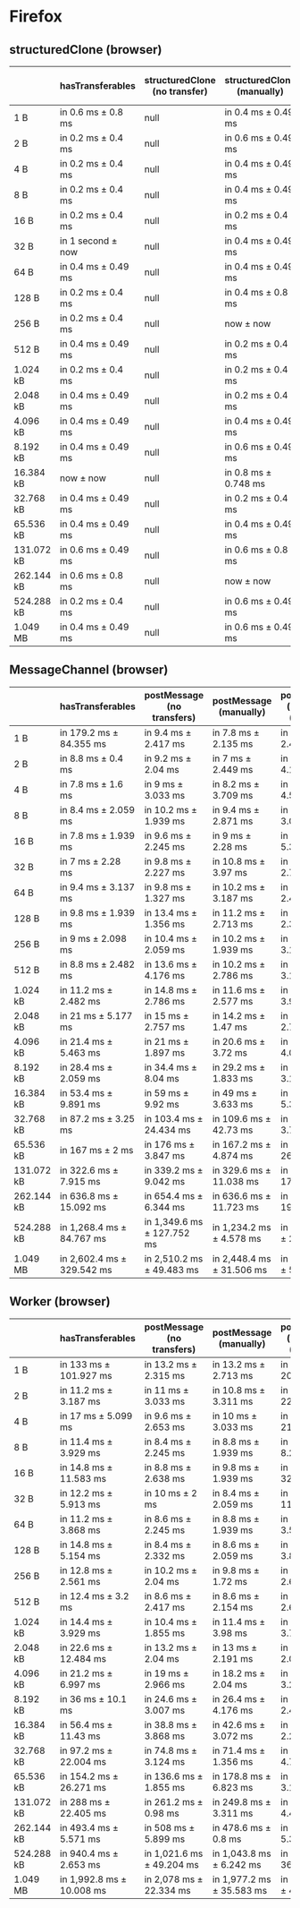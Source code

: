 # Firefox

## structuredClone (browser)

|            | hasTransferables    | structuredClone (no transfer) | structuredClone (manually) | structuredClone (manually) (transfer) | structuredClone (getTransferables) | structuredClone (getTransferables) (transfer) | structuredClone (getTransferable*) | structuredClone (getTransferable*) (transfer) |
| ---------- | ------------------- | ----------------------------- | -------------------------- | ------------------------------------- | ---------------------------------- | --------------------------------------------- | ---------------------------------- | --------------------------------------------- |
| 1 B        | in 0.6 ms ± 0.8 ms  | null                          | in 0.4 ms ± 0.49 ms        | in 3.4 ms ± 0.49 ms                   | in 1 second ± 0.632 ms             | in 4.4 ms ± 0.49 ms                           | in 1.2 ms ± 0.748 ms               | in 4.6 ms ± 0.49 ms                           |
| 2 B        | in 0.2 ms ± 0.4 ms  | null                          | in 0.6 ms ± 0.49 ms        | in 11.2 ms ± 8.424 ms                 | in 1 second ± now                  | in 5.2 ms ± 0.98 ms                           | in 0.4 ms ± 0.49 ms                | in 4.4 ms ± 1.02 ms                           |
| 4 B        | in 0.2 ms ± 0.4 ms  | null                          | in 0.4 ms ± 0.49 ms        | in 4.2 ms ± 0.4 ms                    | in 0.2 ms ± 0.4 ms                 | in 4.6 ms ± 0.8 ms                            | in 1 second ± 0.632 ms             | in 4.6 ms ± 0.49 ms                           |
| 8 B        | in 0.2 ms ± 0.4 ms  | null                          | in 0.4 ms ± 0.49 ms        | in 4.4 ms ± 1.855 ms                  | in 1 second ± 0.632 ms             | in 4.4 ms ± 1.02 ms                           | in 1 second ± now                  | in 6.2 ms ± 1.6 ms                            |
| 16 B       | in 0.2 ms ± 0.4 ms  | null                          | in 0.2 ms ± 0.4 ms         | in 4.4 ms ± 1.2 ms                    | in 1 second ± 0.632 ms             | in 6 ms ± 2.098 ms                            | in 0.8 ms ± 0.748 ms               | in 5.8 ms ± 1.72 ms                           |
| 32 B       | in 1 second ± now   | null                          | in 0.4 ms ± 0.49 ms        | in 6.2 ms ± 2.04 ms                   | in 1.4 ms ± 0.49 ms                | in 6.2 ms ± 1.72 ms                           | in 1.2 ms ± 0.4 ms                 | in 5.6 ms ± 1.855 ms                          |
| 64 B       | in 0.4 ms ± 0.49 ms | null                          | in 0.4 ms ± 0.49 ms        | in 5.8 ms ± 1.166 ms                  | in 1.4 ms ± 0.49 ms                | in 8.2 ms ± 2.482 ms                          | in 1.2 ms ± 0.4 ms                 | in 8 ms ± 2 ms                                |
| 128 B      | in 0.2 ms ± 0.4 ms  | null                          | in 0.4 ms ± 0.8 ms         | in 7 ms ± 1.549 ms                    | in 2.2 ms ± 0.4 ms                 | in 8.2 ms ± 1.72 ms                           | in 2 ms ± 0.632 ms                 | in 12.6 ms ± 9.728 ms                         |
| 256 B      | in 0.2 ms ± 0.4 ms  | null                          | now ± now                  | in 6.8 ms ± 1.72 ms                   | in 3.4 ms ± 0.49 ms                | in 10.8 ms ± 3.059 ms                         | in 3.2 ms ± 0.4 ms                 | in 9.4 ms ± 2.332 ms                          |
| 512 B      | in 0.4 ms ± 0.49 ms | null                          | in 0.2 ms ± 0.4 ms         | in 9.2 ms ± 3.655 ms                  | in 6.2 ms ± 0.4 ms                 | in 15.4 ms ± 7.915 ms                         | in 6 ms ± 0.632 ms                 | in 12.6 ms ± 2.577 ms                         |
| 1.024 kB   | in 0.2 ms ± 0.4 ms  | null                          | in 0.2 ms ± 0.4 ms         | in 7.4 ms ± 2.498 ms                  | in 11 ms ± now                     | in 19.2 ms ± 2.315 ms                         | in 11 ms ± 0.632 ms                | in 17.4 ms ± 0.8 ms                           |
| 2.048 kB   | in 0.4 ms ± 0.49 ms | null                          | in 0.2 ms ± 0.4 ms         | in 11.8 ms ± 2.482 ms                 | in 22 ms ± now                     | in 30 ms ± 1.095 ms                           | in 22.2 ms ± 0.4 ms                | in 29 ms ± 0.632 ms                           |
| 4.096 kB   | in 0.4 ms ± 0.49 ms | null                          | in 0.4 ms ± 0.49 ms        | in 11.2 ms ± 0.4 ms                   | in 43.8 ms ± 0.4 ms                | in 56.6 ms ± 4.716 ms                         | in 44 ms ± 0.632 ms                | in 54.6 ms ± 0.8 ms                           |
| 8.192 kB   | in 0.4 ms ± 0.49 ms | null                          | in 0.6 ms ± 0.49 ms        | in 24 ms ± 5.933 ms                   | in 86 ms ± 0.632 ms                | in 104.2 ms ± 0.748 ms                        | in 86.6 ms ± 1.2 ms                | in 104.4 ms ± 0.8 ms                          |
| 16.384 kB  | now ± now           | null                          | in 0.8 ms ± 0.748 ms       | in 32.4 ms ± 0.49 ms                  | in 171.4 ms ± 0.49 ms              | in 207.8 ms ± 7.626 ms                        | in 172 ms ± now                    | in 204.8 ms ± 1.72 ms                         |
| 32.768 kB  | in 0.4 ms ± 0.49 ms | null                          | in 0.2 ms ± 0.4 ms         | in 64.6 ms ± 8.212 ms                 | in 343.2 ms ± 1.47 ms              | in 404.6 ms ± 2.332 ms                        | in 343.6 ms ± 1.744 ms             | in 406.6 ms ± 6.711 ms                        |
| 65.536 kB  | in 0.4 ms ± 0.49 ms | null                          | in 0.4 ms ± 0.49 ms        | in 119.8 ms ± 5.154 ms                | in 685.8 ms ± 4.118 ms             | in 805 ms ± 6.512 ms                          | in 687.8 ms ± 7.25 ms              | in 806.2 ms ± 4.956 ms                        |
| 131.072 kB | in 0.6 ms ± 0.49 ms | null                          | in 0.6 ms ± 0.8 ms         | in 232 ms ± 4.05 ms                   | in 1,366.4 ms ± 1.356 ms           | in 1,609.2 ms ± 5.492 ms                      | in 1,366.4 ms ± 1.02 ms            | in 1,606.6 ms ± 1.02 ms                       |
| 262.144 kB | in 0.6 ms ± 0.8 ms  | null                          | now ± now                  | in 474.8 ms ± 7.782 ms                | in 2,738.4 ms ± 5.276 ms           | in 3,207.6 ms ± 4.409 ms                      | in 2,728.8 ms ± 5.418 ms           | in 3,217.2 ms ± 22.895 ms                     |
| 524.288 kB | in 0.2 ms ± 0.4 ms  | null                          | in 0.6 ms ± 0.49 ms        | in 931.4 ms ± 13.2 ms                 | in 5,467.2 ms ± 2.135 ms           | in 6,446.2 ms ± 64.496 ms                     | in 5,451 ms ± 9.338 ms             | in 6,414.6 ms ± 44.207 ms                     |
| 1.049 MB   | in 0.4 ms ± 0.49 ms | null                          | in 0.6 ms ± 0.49 ms        | in 1,848 ms ± 34.577 ms               | in 10,929.4 ms ± 5.238 ms          | in 12,801.2 ms ± 23.727 ms                    | in 10,897.2 ms ± 8.06 ms           | in 12,802 ms ± 42.544 ms                      |

## MessageChannel (browser)

|            | hasTransferables           | postMessage (no transfers) | postMessage (manually)    | postMessage (manually) (transfer) | postMessage (getTransferables) | postMessage (getTransferables) (transfer) | postMessage (getTransferable*) | postMessage (getTransferable*) (transfer) |
| ---------- | -------------------------- | -------------------------- | ------------------------- | --------------------------------- | ------------------------------ | ----------------------------------------- | ------------------------------ | ----------------------------------------- |
| 1 B        | in 179.2 ms ± 84.355 ms    | in 9.4 ms ± 2.417 ms       | in 7.8 ms ± 2.135 ms      | in 14.2 ms ± 2.482 ms             | in 226.8 ms ± 4.622 ms         | in 16.6 ms ± 3.555 ms                     | in 227.4 ms ± 9.265 ms         | in 14.4 ms ± 0.8 ms                       |
| 2 B        | in 8.8 ms ± 0.4 ms         | in 9.2 ms ± 2.04 ms        | in 7 ms ± 2.449 ms        | in 14.6 ms ± 4.128 ms             | in 8.4 ms ± 1.625 ms           | in 19 ms ± 3.406 ms                       | in 9.4 ms ± 2.059 ms           | in 16 ms ± 2.098 ms                       |
| 4 B        | in 7.8 ms ± 1.6 ms         | in 9 ms ± 3.033 ms         | in 8.2 ms ± 3.709 ms      | in 19.6 ms ± 4.587 ms             | in 8.6 ms ± 3.072 ms           | in 17.8 ms ± 3.544 ms                     | in 9.6 ms ± 2.332 ms           | in 18.4 ms ± 2.059 ms                     |
| 8 B        | in 8.4 ms ± 2.059 ms       | in 10.2 ms ± 1.939 ms      | in 9.4 ms ± 2.871 ms      | in 18.6 ms ± 3.072 ms             | in 9.8 ms ± 2.713 ms           | in 17.8 ms ± 3.487 ms                     | in 12 ms ± 2.53 ms             | in 19.6 ms ± 4.758 ms                     |
| 16 B       | in 7.8 ms ± 1.939 ms       | in 9.6 ms ± 2.245 ms       | in 9 ms ± 2.28 ms         | in 24 ms ± 5.329 ms               | in 10.6 ms ± 3.611 ms          | in 41.4 ms ± 38.035 ms                    | in 9.4 ms ± 1.497 ms           | in 23.8 ms ± 7.111 ms                     |
| 32 B       | in 7 ms ± 2.28 ms          | in 9.8 ms ± 2.227 ms       | in 10.8 ms ± 3.97 ms      | in 20 ms ± 2.757 ms               | in 10 ms ± 2.191 ms            | in 20.4 ms ± 1.744 ms                     | in 8.6 ms ± 2.332 ms           | in 22.2 ms ± 3.487 ms                     |
| 64 B       | in 9.4 ms ± 3.137 ms       | in 9.8 ms ± 1.327 ms       | in 10.2 ms ± 3.187 ms     | in 20.4 ms ± 2.417 ms             | in 12.6 ms ± 3.72 ms           | in 22.6 ms ± 1.96 ms                      | in 11.6 ms ± 2.871 ms          | in 21.4 ms ± 1.356 ms                     |
| 128 B      | in 9.8 ms ± 1.939 ms       | in 13.4 ms ± 1.356 ms      | in 11.2 ms ± 2.713 ms     | in 22.2 ms ± 2.315 ms             | in 11.2 ms ± 0.748 ms          | in 21 ms ± 2.28 ms                        | in 10.6 ms ± 2.154 ms          | in 21.4 ms ± 2.8 ms                       |
| 256 B      | in 9 ms ± 2.098 ms         | in 10.4 ms ± 2.059 ms      | in 10.2 ms ± 1.939 ms     | in 21.4 ms ± 3.137 ms             | in 13 ms ± 1.095 ms            | in 27.2 ms ± 4.996 ms                     | in 13 ms ± 0.632 ms            | in 24.2 ms ± 3.709 ms                     |
| 512 B      | in 8.8 ms ± 2.482 ms       | in 13.6 ms ± 4.176 ms      | in 10.2 ms ± 2.786 ms     | in 24.2 ms ± 3.124 ms             | in 15.4 ms ± 1.356 ms          | in 46.8 ms ± 39.615 ms                    | in 17.2 ms ± 1.166 ms          | in 29 ms ± 5.367 ms                       |
| 1.024 kB   | in 11.2 ms ± 2.482 ms      | in 14.8 ms ± 2.786 ms      | in 11.6 ms ± 2.577 ms     | in 26.4 ms ± 3.98 ms              | in 25.4 ms ± 2.871 ms          | in 36.2 ms ± 2.786 ms                     | in 24.4 ms ± 2.245 ms          | in 38.2 ms ± 5.154 ms                     |
| 2.048 kB   | in 21 ms ± 5.177 ms        | in 15 ms ± 2.757 ms        | in 14.2 ms ± 1.47 ms      | in 29 ms ± 2.757 ms               | in 35.6 ms ± 1.744 ms          | in 52 ms ± 2.098 ms                       | in 39.4 ms ± 3.2 ms            | in 53.2 ms ± 4.118 ms                     |
| 4.096 kB   | in 21.4 ms ± 5.463 ms      | in 21 ms ± 1.897 ms        | in 20.6 ms ± 3.72 ms      | in 47.8 ms ± 4.02 ms              | in 62.8 ms ± 2.926 ms          | in 84.6 ms ± 4.499 ms                     | in 67 ms ± 4.899 ms            | in 87.8 ms ± 3.868 ms                     |
| 8.192 kB   | in 28.4 ms ± 2.059 ms      | in 34.4 ms ± 8.04 ms       | in 29.2 ms ± 1.833 ms     | in 55.4 ms ± 3.137 ms             | in 115.8 ms ± 2.4 ms           | in 147.6 ms ± 3.929 ms                    | in 118.8 ms ± 3.655 ms         | in 154.6 ms ± 12.208 ms                   |
| 16.384 kB  | in 53.4 ms ± 9.891 ms      | in 59 ms ± 9.92 ms         | in 49 ms ± 3.633 ms       | in 95.2 ms ± 5.344 ms             | in 223.4 ms ± 3.323 ms         | in 270.4 ms ± 2.059 ms                    | in 227.2 ms ± 2.227 ms         | in 277 ms ± 5.586 ms                      |
| 32.768 kB  | in 87.2 ms ± 3.25 ms       | in 103.4 ms ± 24.434 ms    | in 109.6 ms ± 42.73 ms    | in 188.2 ms ± 3.709 ms            | in 444.2 ms ± 26.453 ms        | in 532.6 ms ± 3.555 ms                    | in 436.4 ms ± 2.332 ms         | in 537 ms ± 8.741 ms                      |
| 65.536 kB  | in 167 ms ± 2 ms           | in 176 ms ± 3.847 ms       | in 167.2 ms ± 4.874 ms    | in 346.6 ms ± 26.31 ms            | in 870.6 ms ± 21.611 ms        | in 1,020 ms ± 4.899 ms                    | in 867.6 ms ± 10.072 ms        | in 1,094 ms ± 114.928 ms                  |
| 131.072 kB | in 322.6 ms ± 7.915 ms     | in 339.2 ms ± 9.042 ms     | in 329.6 ms ± 11.038 ms   | in 649.2 ms ± 17.022 ms           | in 1,686.8 ms ± 6.242 ms       | in 1,995.8 ms ± 7.833 ms                  | in 1,736.8 ms ± 59.395 ms      | in 2,045.6 ms ± 66.857 ms                 |
| 262.144 kB | in 636.8 ms ± 15.092 ms    | in 654.4 ms ± 6.344 ms     | in 636.6 ms ± 11.723 ms   | in 1,228 ms ± 19.809 ms           | in 3,341.6 ms ± 17.442 ms      | in 3,959.2 ms ± 42.239 ms                 | in 3,371.4 ms ± 32.29 ms       | in 4,315.8 ms ± 311.129 ms                |
| 524.288 kB | in 1,268.4 ms ± 84.767 ms  | in 1,349.6 ms ± 127.752 ms | in 1,234.2 ms ± 4.578 ms  | in 2,376.2 ms ± 23.43 ms          | in 6,708.2 ms ± 70.522 ms      | in 8,142.8 ms ± 503.212 ms                | in 6,760.8 ms ± 104.316 ms     | in 7,902.6 ms ± 29.783 ms                 |
| 1.049 MB   | in 2,602.4 ms ± 329.542 ms | in 2,510.2 ms ± 49.483 ms  | in 2,448.4 ms ± 31.506 ms | in 4,956.6 ms ± 560.84 ms         | in 13,343.8 ms ± 86.229 ms     | in 15,719.4 ms ± 234.992 ms               | in 13,511.2 ms ± 289.022 ms    | in 15,752.8 ms ± 71.971 ms                |

## Worker (browser)

|            | hasTransferables          | postMessage (no transfers) | postMessage (manually)    | postMessage (manually) (transfer) | postMessage (getTransferables) | postMessage (getTransferables) (transfer) | postMessage (getTransferable*) | postMessage (getTransferable*) (transfer) |
| ---------- | ------------------------- | -------------------------- | ------------------------- | --------------------------------- | ------------------------------ | ----------------------------------------- | ------------------------------ | ----------------------------------------- |
| 1 B        | in 133 ms ± 101.927 ms    | in 13.2 ms ± 2.315 ms      | in 13.2 ms ± 2.713 ms     | in 27.4 ms ± 20.026 ms            | in 23.8 ms ± 19.177 ms         | in 19.6 ms ± 2.728 ms                     | in 13 ms ± 2.098 ms            | in 19.2 ms ± 3.763 ms                     |
| 2 B        | in 11.2 ms ± 3.187 ms     | in 11 ms ± 3.033 ms        | in 10.8 ms ± 3.311 ms     | in 25.2 ms ± 22.99 ms             | in 11.6 ms ± 0.49 ms           | in 18 ms ± 3.847 ms                       | in 41.6 ms ± 24.295 ms         | in 30.6 ms ± 18.874 ms                    |
| 4 B        | in 17 ms ± 5.099 ms       | in 9.6 ms ± 2.653 ms       | in 10 ms ± 3.033 ms       | in 27.4 ms ± 21.869 ms            | in 10.2 ms ± 1.72 ms           | in 16.8 ms ± 3.25 ms                      | in 20 ms ± 19.131 ms           | in 29 ms ± 19.183 ms                      |
| 8 B        | in 11.4 ms ± 3.929 ms     | in 8.4 ms ± 2.245 ms       | in 8.8 ms ± 1.939 ms      | in 20.6 ms ± 8.237 ms             | in 8.6 ms ± 1.625 ms           | in 16.4 ms ± 3.555 ms                     | in 26 ms ± 17.922 ms           | in 17.2 ms ± 2.926 ms                     |
| 16 B       | in 14.8 ms ± 11.583 ms    | in 8.8 ms ± 2.638 ms       | in 9.8 ms ± 1.939 ms      | in 33.8 ms ± 32.896 ms            | in 8.4 ms ± 1.497 ms           | in 14.8 ms ± 1.166 ms                     | in 21.2 ms ± 18.67 ms          | in 24 ms ± 9.402 ms                       |
| 32 B       | in 12.2 ms ± 5.913 ms     | in 10 ms ± 2 ms            | in 8.4 ms ± 2.059 ms      | in 22.6 ms ± 11.377 ms            | in 12.4 ms ± 2.417 ms          | in 17.6 ms ± 3.2 ms                       | in 9.4 ms ± 3.007 ms           | in 29.6 ms ± 16.848 ms                    |
| 64 B       | in 11.2 ms ± 3.868 ms     | in 8.6 ms ± 2.245 ms       | in 8.8 ms ± 1.939 ms      | in 17.4 ms ± 3.555 ms             | in 19.6 ms ± 19.221 ms         | in 16 ms ± 2.28 ms                        | in 20.4 ms ± 21.85 ms          | in 26.6 ms ± 16.329 ms                    |
| 128 B      | in 14.8 ms ± 5.154 ms     | in 8.4 ms ± 2.332 ms       | in 8.6 ms ± 2.059 ms      | in 21.2 ms ± 3.868 ms             | in 13 ms ± 5.621 ms            | in 27.4 ms ± 19.397 ms                    | in 12.6 ms ± 1.625 ms          | in 29.4 ms ± 15.513 ms                    |
| 256 B      | in 12.8 ms ± 2.561 ms     | in 10.2 ms ± 2.04 ms       | in 9.8 ms ± 1.72 ms       | in 20.6 ms ± 2.653 ms             | in 24.4 ms ± 20.867 ms         | in 24.8 ms ± 3.6 ms                       | in 23.2 ms ± 17.982 ms         | in 33.2 ms ± 12.254 ms                    |
| 512 B      | in 12.4 ms ± 3.2 ms       | in 8.6 ms ± 2.417 ms       | in 8.6 ms ± 2.154 ms      | in 20.6 ms ± 2.653 ms             | in 17.4 ms ± 1.02 ms           | in 28.4 ms ± 7.915 ms                     | in 43.8 ms ± 23.575 ms         | in 44 ms ± 25.745 ms                      |
| 1.024 kB   | in 14.4 ms ± 3.929 ms     | in 10.4 ms ± 1.855 ms      | in 11.4 ms ± 3.98 ms      | in 21.6 ms ± 3.72 ms              | in 21.4 ms ± 0.49 ms           | in 30.2 ms ± 3.059 ms                     | in 39.6 ms ± 21.639 ms         | in 49.8 ms ± 24.449 ms                    |
| 2.048 kB   | in 22.6 ms ± 12.484 ms    | in 13.2 ms ± 2.04 ms       | in 13 ms ± 2.191 ms       | in 27 ms ± 2.098 ms               | in 34 ms ± 1.095 ms            | in 48.4 ms ± 13.778 ms                    | in 44.2 ms ± 14.302 ms         | in 58.4 ms ± 10.763 ms                    |
| 4.096 kB   | in 21.2 ms ± 6.997 ms     | in 19 ms ± 2.966 ms        | in 18.2 ms ± 2.04 ms      | in 36 ms ± 3.286 ms               | in 56.4 ms ± 1.855 ms          | in 80.4 ms ± 20.086 ms                    | in 58.4 ms ± 1.497 ms          | in 95.2 ms ± 22.719 ms                    |
| 8.192 kB   | in 36 ms ± 10.1 ms        | in 24.6 ms ± 3.007 ms      | in 26.4 ms ± 4.176 ms     | in 50 ms ± 2.449 ms               | in 104.2 ms ± 3.429 ms         | in 139.4 ms ± 18.446 ms                   | in 107.4 ms ± 6.468 ms         | in 133.4 ms ± 3.878 ms                    |
| 16.384 kB  | in 56.4 ms ± 11.43 ms     | in 38.8 ms ± 3.868 ms      | in 42.6 ms ± 3.072 ms     | in 80 ms ± 2.28 ms                | in 199.4 ms ± 2.871 ms         | in 237.6 ms ± 4.079 ms                    | in 208.8 ms ± 12.671 ms        | in 241.6 ms ± 6.248 ms                    |
| 32.768 kB  | in 97.2 ms ± 22.004 ms    | in 74.8 ms ± 3.124 ms      | in 71.4 ms ± 1.356 ms     | in 139.8 ms ± 4.707 ms            | in 400 ms ± 27.77 ms           | in 455 ms ± 3.406 ms                      | in 392 ms ± 12.665 ms          | in 466 ms ± 11.009 ms                     |
| 65.536 kB  | in 154.2 ms ± 26.271 ms   | in 136.6 ms ± 1.855 ms     | in 178.8 ms ± 6.823 ms    | in 256.2 ms ± 3.124 ms            | in 771 ms ± 8.39 ms            | in 906.2 ms ± 19.934 ms                   | in 764.2 ms ± 4.118 ms         | in 899.4 ms ± 23.517 ms                   |
| 131.072 kB | in 288 ms ± 22.405 ms     | in 261.2 ms ± 0.98 ms      | in 249.8 ms ± 3.311 ms    | in 490.8 ms ± 4.445 ms            | in 1,523.6 ms ± 23.938 ms      | in 1,778.2 ms ± 15.039 ms                 | in 1,515 ms ± 12.231 ms        | in 1,769.4 ms ± 18.348 ms                 |
| 262.144 kB | in 493.4 ms ± 5.571 ms    | in 508 ms ± 5.899 ms       | in 478.6 ms ± 0.8 ms      | in 959 ms ± 5.329 ms              | in 3,063.8 ms ± 50.996 ms      | in 3,507.2 ms ± 45.534 ms                 | in 3,004 ms ± 16.912 ms        | in 3,477.6 ms ± 26.402 ms                 |
| 524.288 kB | in 940.4 ms ± 2.653 ms    | in 1,021.6 ms ± 49.204 ms  | in 1,043.8 ms ± 6.242 ms  | in 1,948 ms ± 36.271 ms           | in 6,298.8 ms ± 49.114 ms      | in 6,970.8 ms ± 82.424 ms                 | in 6,015 ms ± 47.443 ms        | in 6,941.8 ms ± 49.293 ms                 |
| 1.049 MB   | in 1,992.8 ms ± 10.008 ms | in 2,078 ms ± 22.334 ms    | in 1,977.2 ms ± 35.583 ms | in 3,959.2 ms ± 40.321 ms         | in 12,201.4 ms ± 135.133 ms    | in 14,171.2 ms ± 135.254 ms               | in 12,349.2 ms ± 158.694 ms    | in 14,219.2 ms ± 109.939 ms               |